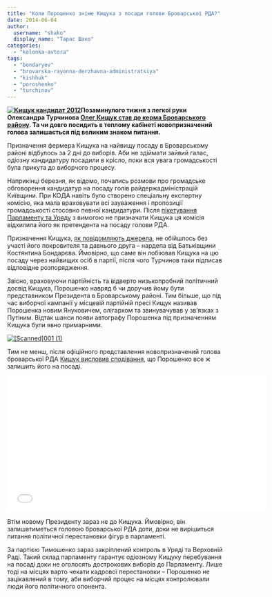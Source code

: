 ```yaml
---
title: "Коли Порошенко зніме Кищука з посади голови Броварської РДА?"
date: 2014-06-04
author: 
  username: "shako"
  display_name: "Тарас Шако"
categories: 
  - "kolonka-avtora"
tags: 
  - "bondaryev"
  - "brovarska-rayonna-derzhavna-administratsiya"
  - "kishhuk"
  - "poroshenko"
  - "turchinov"
---
```


**[![Кищук кандидат 2012](https://mpz.brovary.org/wp-content/uploads/2012/08/Kishhuk-kandidat-2012.jpg)](https://mpz.brovary.org/wp-content/uploads/2012/08/Kishhuk-kandidat-2012.jpg)Позаминулого тижня з легкої руки Олександра Турчинова [Олег Кищук став до керма Броварського району](https://mpz.brovary.org/kishhuk-spodivayetsya-shho-poroshenko-zalishit-yogo-na-posadi). Та чи довго посидить в теплому кабінеті новопризначений голова залишається під великим знаком питання.**

Призначення фермера Кищука на найвищу посаду в Броварському районі відбулось за 2 дні до виборів. Аби не здіймати зайвий галас, одіозну кандидатуру посадили в крісло, поки вся увага громадськості була прикута до виборчого процесу.

Наприкінці березня, як відомо, почались розмови про громадське обговорення кандидатур на посаду голів райдержадміністрацій Київщини. При КОДА навіть було створено спеціальну експертну комісію, яка мала враховувати всі зауваження і пропозиції громадськості стосовно певної кандидатури. Після [пікетування Парламенту та Уряду](https://mpz.brovary.org/brovarchani-piketuvali-kabinet-ministriv-vimagayuchi-ne-priznachati-kishhuka-golovoyu-rda/) з вимогою не призначати Кищука ця комісія відхилила його як претендента на посаду голови РДА.

Призначення Кищука, [як повідомляють джерела](https://mpz.brovary.org/turchinov-priznachiv-kishhuka-golovoyu-brovarskoyi-rda/), не обійшлось без участі його покровителя та давнього друга – нардепа від Батьківщини Костянтина Бондарєва. Ймовірно, що саме він лобіював Кищука на цю посаду через найвищих осіб в партії, після чого Турчинов таки підписав відповідне розпорядження.

Звісно, враховуючи партійність та відверто низькопробний політичний досвід Кищука, Порошенко навряд б чи доручив йому бути представником Президента в Броварському районі. Тим більше, що під час виборчої кампанії у місцевій партійній пресі Кищук називав Порошенка новим Януковичем, олігархом та звинувачував у зв’язках з Путіним. Відтак шанси появи автографу Порошенка під призначенням Кищука були явно примарними.

[![[Scanned]001 (1)](https://mpz.brovary.org/wp-content/uploads/2014/06/Scanned001-1.jpg)](https://mpz.brovary.org/wp-content/uploads/2014/06/Scanned001-1.jpg)

Тим не менш, після офіційного представлення новопризначений голова броварської РДА [Кищук висловив сподівання](https://mpz.brovary.org/kishhuk-spodivayetsya-shho-poroshenko-zalishit-yogo-na-posadi), що Порошенко все ж залишить його на посаді.

<iframe src="//www.youtube.com/embed/n4CS_4iGE90" width="600" height="315" frameborder="0" allowfullscreen="allowfullscreen"></iframe>

Втім новому Президенту зараз не до Кищука. Ймовірно, він залишатиметься головою броварської РДА доти, доки не вирішиться питання політичної перестановки фігур в парламенті.

За партією Тимошенко зараз закріплений контроль в Уряді та Верховній Раді. Такий склад парламенту гарантує одіозному Кищуку перебування на посаді доки не оголосять дострокових виборів до Парламенту. Лише тоді на місцях варто чекати кадрової перестановки – Порошенко не зацікавлений в тому, аби виборчий процес на місцях контролювали люди його політичного опонента.
